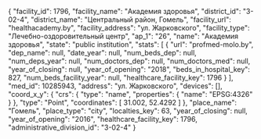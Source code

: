 {
    "facility_id": 1796,
    "facility_name": "Академия здоровья",
    "district_id": "3-02-4",
    "district_name": "Центральный район, Гомель",
    "facility_url": "healthacademy.by",
    "facility_address": "ул. Жарковского",
    "facility_type": "Лечебно-оздоровительный центр",
    "ap_1": "26",
    "name": "Академия здоровья",
    "state": "public institution",
    "stats": [
        {
            "url": "profmed-molo.by",
            "dep_name": null,
            "date_year": null,
            "num_beds_dep": null,
            "num_deps_year": null,
            "num_doctors_dep": null,
            "num_doctors_med": null,
            "year_of_closing": null,
            "year_of_opening": "2018",
            "beds_in_hospital_key": 827,
            "num_beds_facility_year": null,
            "healthcare_facility_key": 1796
        }
    ],
    "med_id": 10285943,
    "address": "ул. Жарковского",
    "devices": [],
    "coord_x_y": {
        "crs": {
            "type": "name",
            "properties": {
                "name": "EPSG:4326"
            }
        },
        "type": "Point",
        "coordinates": [
            31.002,
            52.4292
        ]
    },
    "place_name": "Гомель",
    "place_type": "city",
    "localties_key": 63,
    "year_of_closing": null,
    "year_of_opening": "2016",
    "healthcare_facility_key": 1796,
    "administrative_division_id": "3-02-4"
}
